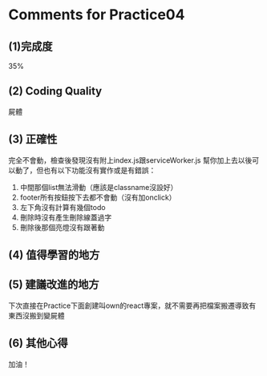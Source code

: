 # Comments for Practice04

## (1)完成度
35%

## (2) Coding Quality
屍體

## (3) 正確性
完全不會動，檢查後發現沒有附上index.js跟serviceWorker.js
幫你加上去以後可以動了，但也有以下功能沒有實作或是有錯誤：
1. 中間那個list無法滑動（應該是classname沒設好）
2. footer所有按鈕按下去都不會動（沒有加onclick）
3. 左下角沒有計算有幾個todo
4. 刪除時沒有產生刪除線蓋過字
5. 刪除後那個亮燈沒有跟著動

## (4) 值得學習的地方


## (5) 建議改進的地方
下次直接在Practice下面創建叫own的react專案，就不需要再把檔案搬遷導致有東西沒搬到變屍體


## (6) 其他心得
加油！